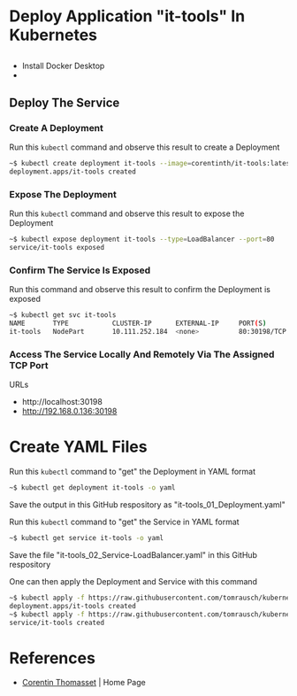# Deploy Application "it-tools" In Kubernetes

## 
- Install Docker Desktop
- 


## Deploy The Service

### Create A Deployment
Run this ```kubectl``` command and observe this result to create a Deployment
```bash
~$ kubectl create deployment it-tools --image=corentinth/it-tools:latest
deployment.apps/it-tools created
```

### Expose The Deployment
Run this ```kubectl``` command and observe this result to expose the Deployment
```bash
~$ kubectl expose deployment it-tools --type=LoadBalancer --port=80
service/it-tools exposed
```

### Confirm The Service Is Exposed
Run this command and observe this result to confirm the Deployment is exposed
```bash
~$ kubectl get svc it-tools
NAME       TYPE           CLUSTER-IP      EXTERNAL-IP     PORT(S)        AGE
it-tools   NodePart       10.111.252.184  <none>          80:30198/TCP   4m52s
```

### Access The Service Locally And Remotely Via The Assigned TCP Port

URLs
- http://localhost:30198
- http://192.168.0.136:30198

# Create YAML Files

Run this ```kubectl``` command to "get" the Deployment in YAML format
```bash
~$ kubectl get deployment it-tools -o yaml
```
Save the output in this GitHub respository as "it-tools_01_Deployment.yaml" 

Run this ```kubectl``` command to "get" the Service in YAML format
```bash
~$ kubectl get service it-tools -o yaml
```
Save the file "it-tools_02_Service-LoadBalancer.yaml" in this GitHub respository

One can then apply the Deployment and Service with this command
```bash
~$ kubectl apply -f https://raw.githubusercontent.com/tomrausch/kubernetes_public/refs/heads/main/it-tools/it-tools_01_Deployment.yaml
deployment.apps/it-tools created
~$ kubectl apply -f https://raw.githubusercontent.com/tomrausch/kubernetes_public/refs/heads/main/it-tools/it-tools_02-Service-LoadBalancer.yaml
service/it-tools created
```

# References
- [Corentin Thomasset](https://corentin.tech/) | Home Page

